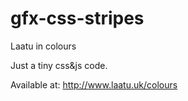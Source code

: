 # gfx-css-stripes
Laatu in colours

Just a tiny css&js code.

Available at: http://www.laatu.uk/colours
